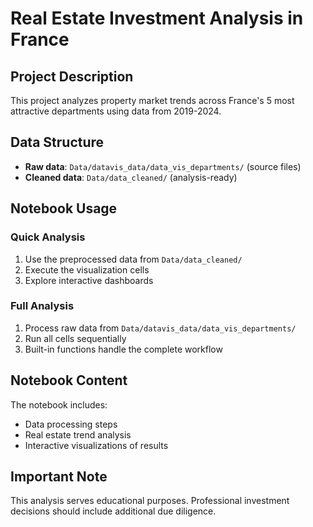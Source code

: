 # Real Estate Investment Analysis in France

## Project Description
This project analyzes property market trends across France's 5 most attractive departments using data from 2019-2024.

## Data Structure
- **Raw data**: `Data/datavis_data/data_vis_departments/` (source files)
- **Cleaned data**: `Data/data_cleaned/` (analysis-ready)

## Notebook Usage

### Quick Analysis
1. Use the preprocessed data from `Data/data_cleaned/`
2. Execute the visualization cells
3. Explore interactive dashboards

### Full Analysis
1. Process raw data from `Data/datavis_data/data_vis_departments/`
2. Run all cells sequentially
3. Built-in functions handle the complete workflow

## Notebook Content
The notebook includes:
- Data processing steps
- Real estate trend analysis
- Interactive visualizations of results


## Important Note
This analysis serves educational purposes. Professional investment decisions should include additional due diligence.